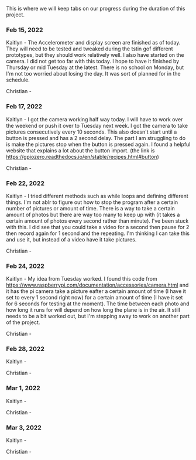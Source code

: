 This is where we will keep tabs on our progress during the duration of this project.


### Feb 15, 2022
Kaitlyn - The Accelerometer and display screen are finished as of today. They will need to be tested and tweaked during the tstin gof different prototypes, but they should work relatively well. I also have started on the camera. I did not get too far with this today. I hope to have it finished by Thursday or mid Tuesday at the latest. There is no school on Monday, but I'm not too worried about losing the day. It was sort of planned for in the schedule.

Christian - 

### Feb 17, 2022
Kaitlyn - I got the camera working half way today. I will have to work over the weekend or push it over to Tuesday next week. I got the camera to take pictures consecutively every 10 seconds. This also doesn't start until a button is pressed and has a 2 second delay. The part I am struggling to do is make the pictures stop when the button is pressed again. I found a helpful website that explains a lot about the button import. (the link is https://gpiozero.readthedocs.io/en/stable/recipes.html#button)


Christian - 

### Feb 22, 2022
Kaitlyn - I tried different methods such as while loops and defining different things. I'm not ablr to figure out how to stop the program after a certain number of pictures or amount of time. There is a way to take a certain amount of photos but there are way too many to keep up with (it takes a certain amount of photos every second rather than minute). I've been stuck with this. I did see that you could take a video for a second then pause for 2 then record again for 1 second and the repeating. I'm thinking I can take this and use it, but instead of a video have it take pictures.


Christian -

### Feb 24, 2022
Kaitlyn - My idea from Tuesday worked. I found this code from https://www.raspberrypi.com/documentation/accessories/camera.html and it has the pi camera take a picture eafter a certain amount of time (I have it set to every 1 second right now) for a certain amount of time (I have it set for 6 seconds for testing at the moment). The time between each photo and how long it runs for will depend on how long the plane is in the air. It still needs to be a bit worked out, but I'm stepping away to work on another part of the project.


Christian -

### Feb 28, 2022 
Kaitlyn - 


Christian -


### Mar 1, 2022 
Kaitlyn - 


Christian -

### Mar 3, 2022 
Kaitlyn - 


Christian -

